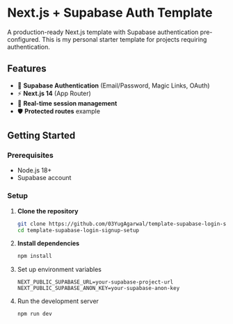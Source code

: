 # Next.js + Supabase Auth Template

A production-ready Next.js template with Supabase authentication pre-configured. This is my personal starter template for projects requiring authentication.

## Features

- 🔐 **Supabase Authentication** (Email/Password, Magic Links, OAuth)
- ⚡️ **Next.js 14** (App Router)
- 🔄 **Real-time session management**
- 🛡️ **Protected routes** example

## Getting Started

### Prerequisites

- Node.js 18+
- Supabase account

### Setup

1. **Clone the repository**
   ```bash
   git clone https://github.com/03YugAgarwal/template-supabase-login-signup-setup.git
   cd template-supabase-login-signup-setup
   ```
2. **Install dependencies**
    ```bash
    npm install
    ```
3. Set up environment variables
    ```env
    NEXT_PUBLIC_SUPABASE_URL=your-supabase-project-url
    NEXT_PUBLIC_SUPABASE_ANON_KEY=your-supabase-anon-key
    ```
4. Run the development server
    ```bash
    npm run dev
    ```